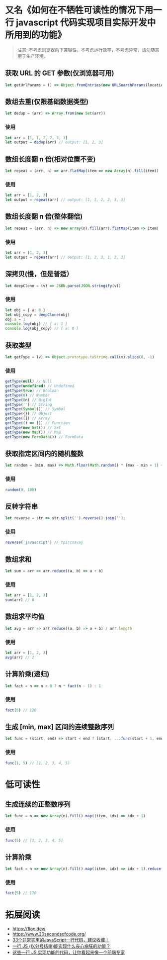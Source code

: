 # 又名《如何在不牺牲可读性的情况下用一行 javascript 代码实现项目实际开发中所用到的功能》

> 注意: 不考虑浏览器向下兼容性，不考虑运行效率，不考虑异常，请勿随意用于生产环境。

## 获取 URL 的 GET 参数(仅浏览器可用)

```js
let getUrlParams = () => Object.fromEntries(new URLSearchParams(location.search).entries())
```

## 数组去重(仅限基础数据类型)

```js
let dedup = (arr) => Array.from(new Set(arr))
```

### 使用

```js
let arr = [1, 1, 2, 2, 3, 3]
let output = dedup(arr) // output: [1, 2, 3]
```

## 数组长度翻 n 倍(相对位置不变)

```js
let repeat = (arr, n) => arr.flatMap(item => new Array(n).fill(item))
```

### 使用

```js
let arr = [1, 2, 3]
let output = repeat(arr) // output: [1, 1, 2, 2, 3, 3]
```

## 数组长度翻 n 倍(整体翻倍)

```js
let repeat = (arr, n) => new Array(n).fill(arr).flatMap(item => item)
```

### 使用

```js
let arr = [1, 2, 3]
let output = repeat(arr) // output: [1, 2, 3, 1, 2, 3]
```

## 深拷贝(慢，但是普适）

```js
let deepClone = (v) => JSON.parse(JSON.stringify(v))
```

### 使用

```js
let obj = { a: 0 }
let obj_copy = deepClone(obj)
obj.a = 1
console.log(obj) // { a: 1 }
console.log(obj_copy) // { a: 0 }
```

## 获取类型

```js
let getType = (v) => Object.prototype.toString.call(v).slice(8, -1)
```

### 使用

```js
getType(null) // Null
getType(undefined) // Undefined
getType(true) // Boolean
getType(0) // Number
getType(0n) // BigInt
getType('') // String
getType(Symbol()) // Symbol
getType({}) // Object
getType([]) // Array
getType(() => []) // Function
getType(new Set()) // Set
getType(new Map()) // Map
getType(new FormData()) // FormData
```

## 获取指定区间内的随机整数

```js
let random = (min, max) => Math.floor(Math.random() * (max - min + 1) + min);
```

### 使用

```js
random(0, 100)
```

## 反转字符串

```js
let reverse = str => str.split('').reverse().join('');
```

### 使用

```js
reverse('javascript') // tpircsavaj
```

## 数组求和

```js
let sum = arr => arr.reduce((a, b) => a + b)
```

### 使用

```js
let arr = [1, 2, 3]
sum(arr) // 6
```

## 数组求平均值

```js
let avg = arr => arr.reduce((a, b) => a + b) / arr.length
```

### 使用

```js
let arr = [1, 2, 3]
avg(arr) // 2
```

## 计算阶乘(递归)

```js
let fact = n => n > 0 ? n * fact(n - 1) : 1
```

### 使用

```js
fact(5) // 120
```

## 生成 [min, max] 区间的连续整数序列

```js
let func = (start, end) => start < end ? [start, ...func(start + 1, end)] : [end]
```

### 使用

```js
func(1, 5) // [1, 2, 3, 4, 5]
```

# 低可读性

## 生成连续的正整数序列

```js
let func = n => new Array(n).fill().map((item, idx) => idx + 1)
```

### 使用

```js
func(5) // [1, 2, 3, 4, 5]
```

## 计算阶乘

```js
let fact = n => new Array(n).fill().map((item, idx) => idx + 1).reduce((a, b) => a * b)
```

### 使用

```js
fact(5) // 120
```


# 拓展阅读

+ https://1loc.dev/
+ https://www.30secondsofcode.org/
+ [33个非常实用的JavaScript一行代码，建议收藏！](https://juejin.cn/post/7025771605422768159)
+ [一行 JS (以分号结束)能实现什么丧心病狂的功能？](https://www.zhihu.com/question/48187821)
+ [这些一行 JS 实现功能的代码，让你看起来像一个前端专家](https://juejin.cn/post/6921509748785283086)
